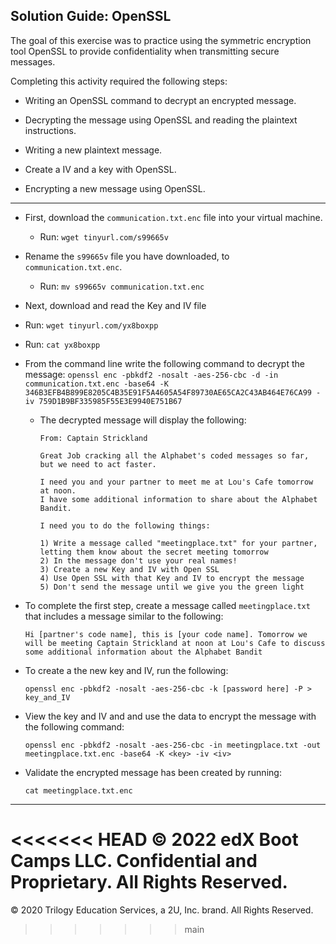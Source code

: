 ## Solution Guide: OpenSSL

The goal of this exercise was to practice using the symmetric encryption tool OpenSSL to provide confidentiality when transmitting secure messages.

Completing this activity required the following steps:

- Writing an OpenSSL command to decrypt an encrypted message.

- Decrypting the message using OpenSSL and reading the plaintext instructions.

- Writing a new plaintext message.

- Create a IV and a key with OpenSSL.

- Encrypting a new message using OpenSSL.

---

- First, download the `communication.txt.enc` file into your virtual machine.
  - Run: `wget tinyurl.com/s99665v`

- Rename the `s99665v` file you have downloaded, to `communication.txt.enc`. 
  - Run: `mv s99665v communication.txt.enc` 

- Next, download and read the Key and IV file
- Run: `wget tinyurl.com/yx8boxpp`
- Run: `cat yx8boxpp`

- From the command line write the following command to decrypt the message:
    `openssl enc -pbkdf2 -nosalt -aes-256-cbc -d -in communication.txt.enc -base64 -K 346B3EFB4B899E8205C4B35E91F5A4605A54F89730AE65CA2C43AB464E76CA99 -iv 759D1B9BF335985F55E3E9940E751B67`

  - The decrypted message will display the following:

      ```
      From: Captain Strickland

      Great Job cracking all the Alphabet's coded messages so far, but we need to act faster.

      I need you and your partner to meet me at Lou's Cafe tomorrow at noon.
      I have some additional information to share about the Alphabet Bandit.

      I need you to do the following things:

      1) Write a message called "meetingplace.txt" for your partner, letting them know about the secret meeting tomorrow 
      2) In the message don't use your real names!
      3) Create a new Key and IV with Open SSL
      4) Use Open SSL with that Key and IV to encrypt the message
      5) Don't send the message until we give you the green light
      ```

- To complete the first step, create a message called `meetingplace.txt` that includes a message similar to the following:

    `Hi [partner's code name], this is [your code name]. Tomorrow we will be meeting Captain Strickland at noon at Lou's Cafe to discuss some additional information about the Alphabet Bandit`
    
- To create a the new key and IV, run the following:

  `openssl enc -pbkdf2 -nosalt -aes-256-cbc -k [password here] -P > key_and_IV`
       
- View the key and IV and and use the data to encrypt the message with the following command:

  `openssl enc -pbkdf2 -nosalt -aes-256-cbc -in meetingplace.txt -out meetingplace.txt.enc -base64 -K <key> -iv <iv>`

- Validate the encrypted message has been created by running:

    `cat meetingplace.txt.enc`
      
---      
<<<<<<< HEAD
© 2022 edX Boot Camps LLC. Confidential and Proprietary. All Rights Reserved.
=======
© 2020 Trilogy Education Services, a 2U, Inc. brand. All Rights Reserved.
>>>>>>> main
